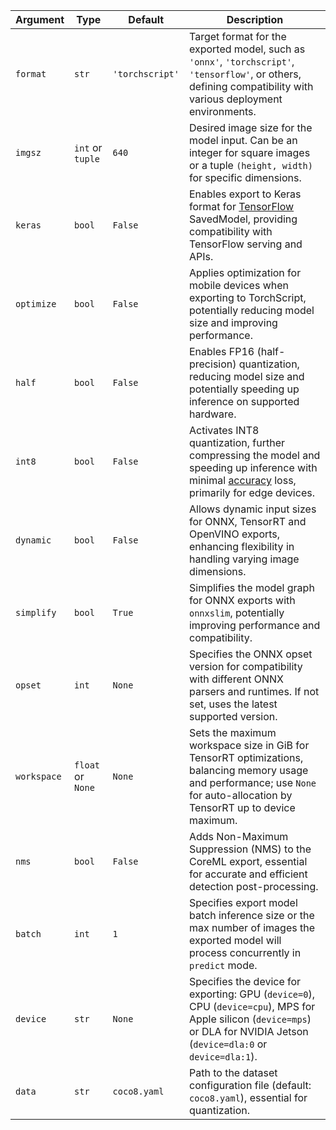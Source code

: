 | Argument    | Type              | Default         | Description                                                                                                                                                                                   |
| ----------- | ----------------- | --------------- | --------------------------------------------------------------------------------------------------------------------------------------------------------------------------------------------- |
| `format`    | `str`             | `'torchscript'` | Target format for the exported model, such as `'onnx'`, `'torchscript'`, `'tensorflow'`, or others, defining compatibility with various deployment environments.                              |
| `imgsz`     | `int` or `tuple`  | `640`           | Desired image size for the model input. Can be an integer for square images or a tuple `(height, width)` for specific dimensions.                                                             |
| `keras`     | `bool`            | `False`         | Enables export to Keras format for [TensorFlow](https://www.sfdt_ibrahim.com/glossary/tensorflow) SavedModel, providing compatibility with TensorFlow serving and APIs.                        |
| `optimize`  | `bool`            | `False`         | Applies optimization for mobile devices when exporting to TorchScript, potentially reducing model size and improving performance.                                                             |
| `half`      | `bool`            | `False`         | Enables FP16 (half-precision) quantization, reducing model size and potentially speeding up inference on supported hardware.                                                                  |
| `int8`      | `bool`            | `False`         | Activates INT8 quantization, further compressing the model and speeding up inference with minimal [accuracy](https://www.sfdt_ibrahim.com/glossary/accuracy) loss, primarily for edge devices. |
| `dynamic`   | `bool`            | `False`         | Allows dynamic input sizes for ONNX, TensorRT and OpenVINO exports, enhancing flexibility in handling varying image dimensions.                                                               |
| `simplify`  | `bool`            | `True`          | Simplifies the model graph for ONNX exports with `onnxslim`, potentially improving performance and compatibility.                                                                             |
| `opset`     | `int`             | `None`          | Specifies the ONNX opset version for compatibility with different ONNX parsers and runtimes. If not set, uses the latest supported version.                                                   |
| `workspace` | `float` or `None` | `None`          | Sets the maximum workspace size in GiB for TensorRT optimizations, balancing memory usage and performance; use `None` for auto-allocation by TensorRT up to device maximum.                   |
| `nms`       | `bool`            | `False`         | Adds Non-Maximum Suppression (NMS) to the CoreML export, essential for accurate and efficient detection post-processing.                                                                      |
| `batch`     | `int`             | `1`             | Specifies export model batch inference size or the max number of images the exported model will process concurrently in `predict` mode.                                                       |
| `device`    | `str`             | `None`          | Specifies the device for exporting: GPU (`device=0`), CPU (`device=cpu`), MPS for Apple silicon (`device=mps`) or DLA for NVIDIA Jetson (`device=dla:0` or `device=dla:1`).                   |
| `data`      | `str`             | `coco8.yaml`    | Path to the dataset configuration file (default: `coco8.yaml`), essential for quantization.                                                                                                   |

